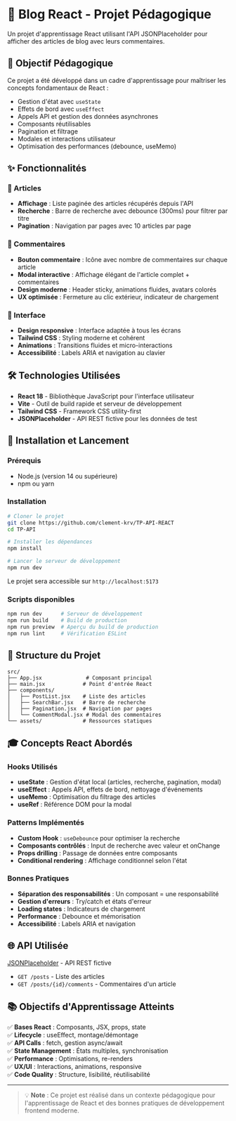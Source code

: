 # 📝 Blog React - Projet Pédagogique

Un projet d'apprentissage React utilisant l'API JSONPlaceholder pour afficher des articles de blog avec leurs commentaires.

## 🎯 Objectif Pédagogique

Ce projet a été développé dans un cadre d'apprentissage pour maîtriser les concepts fondamentaux de React :
- Gestion d'état avec `useState`
- Effets de bord avec `useEffect`
- Appels API et gestion des données asynchrones
- Composants réutilisables
- Pagination et filtrage
- Modales et interactions utilisateur
- Optimisation des performances (debounce, useMemo)

## ✨ Fonctionnalités

### 📄 Articles
- **Affichage** : Liste paginée des articles récupérés depuis l'API
- **Recherche** : Barre de recherche avec debounce (300ms) pour filtrer par titre
- **Pagination** : Navigation par pages avec 10 articles par page

### 💬 Commentaires
- **Bouton commentaire** : Icône avec nombre de commentaires sur chaque article
- **Modal interactive** : Affichage élégant de l'article complet + commentaires
- **Design moderne** : Header sticky, animations fluides, avatars colorés
- **UX optimisée** : Fermeture au clic extérieur, indicateur de chargement

### 🎨 Interface
- **Design responsive** : Interface adaptée à tous les écrans
- **Tailwind CSS** : Styling moderne et cohérent
- **Animations** : Transitions fluides et micro-interactions
- **Accessibilité** : Labels ARIA et navigation au clavier

## 🛠️ Technologies Utilisées

- **React 18** - Bibliothèque JavaScript pour l'interface utilisateur
- **Vite** - Outil de build rapide et serveur de développement
- **Tailwind CSS** - Framework CSS utility-first
- **JSONPlaceholder** - API REST fictive pour les données de test

## 🚀 Installation et Lancement

### Prérequis
- Node.js (version 14 ou supérieure)
- npm ou yarn

### Installation
```bash
# Cloner le projet
git clone https://github.com/clement-krv/TP-API-REACT
cd TP-API

# Installer les dépendances
npm install

# Lancer le serveur de développement
npm run dev
```

Le projet sera accessible sur `http://localhost:5173`

### Scripts disponibles
```bash
npm run dev      # Serveur de développement
npm run build    # Build de production
npm run preview  # Aperçu du build de production
npm run lint     # Vérification ESLint
```

## 📁 Structure du Projet

```
src/
├── App.jsx              # Composant principal
├── main.jsx            # Point d'entrée React
├── components/
│   ├── PostList.jsx    # Liste des articles
│   ├── SearchBar.jsx   # Barre de recherche
│   ├── Pagination.jsx  # Navigation par pages
│   └── CommentModal.jsx # Modal des commentaires
└── assets/             # Ressources statiques
```

## 🎓 Concepts React Abordés

### Hooks Utilisés
- **useState** : Gestion d'état local (articles, recherche, pagination, modal)
- **useEffect** : Appels API, effets de bord, nettoyage d'événements
- **useMemo** : Optimisation du filtrage des articles
- **useRef** : Référence DOM pour la modal

### Patterns Implémentés
- **Custom Hook** : `useDebounce` pour optimiser la recherche
- **Composants contrôlés** : Input de recherche avec valeur et onChange
- **Props drilling** : Passage de données entre composants
- **Conditional rendering** : Affichage conditionnel selon l'état

### Bonnes Pratiques
- **Séparation des responsabilités** : Un composant = une responsabilité
- **Gestion d'erreurs** : Try/catch et états d'erreur
- **Loading states** : Indicateurs de chargement
- **Performance** : Debounce et mémorisation
- **Accessibilité** : Labels ARIA et navigation

## 🌐 API Utilisée

[JSONPlaceholder](https://jsonplaceholder.typicode.com/) - API REST fictive
- `GET /posts` - Liste des articles
- `GET /posts/{id}/comments` - Commentaires d'un article

## 📚 Objectifs d'Apprentissage Atteints

✅ **Bases React** : Composants, JSX, props, state  
✅ **Lifecycle** : useEffect, montage/démontage  
✅ **API Calls** : fetch, gestion async/await  
✅ **State Management** : États multiples, synchronisation  
✅ **Performance** : Optimisations, re-renders  
✅ **UX/UI** : Interactions, animations, responsive  
✅ **Code Quality** : Structure, lisibilité, réutilisabilité  


---

> 💡 **Note** : Ce projet est réalisé dans un contexte pédagogique pour l'apprentissage de React et des bonnes pratiques de développement frontend moderne.
